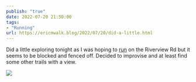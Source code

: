 ```yaml
---
publish: "true"
date: 2022-07-20 21:50:00
tags:
- "Running"
url: https://ericmwalk.blog/2022/07/20/did-a-little.html
---
```

Did a little exploring tonight as I was hoping to [run](http://www.strava.com/activities/7502578620) on the Riverview Rd but it seems to be blocked and fenced off. Decided to improvise and at least find some other trails with a view.

![](https://ericmwalk.blog/uploads/2022/4dceca049f.jpg)